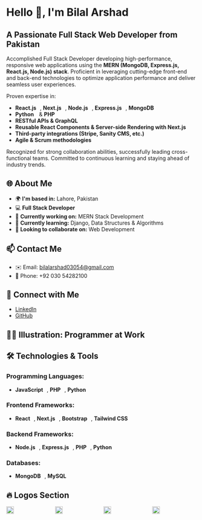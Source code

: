 # Hello 👋, I'm Bilal Arshad

## A Passionate Full Stack Web Developer from Pakistan

Accomplished Full Stack Developer developing high-performance, responsive web applications using the **MERN (MongoDB, Express.js, React.js, Node.js) stack**. Proficient in leveraging cutting-edge front-end and back-end technologies to optimize application performance and deliver seamless user experiences.

Proven expertise in:
- **React.js** <img src="https://upload.wikimedia.org/wikipedia/commons/a/a7/React-icon.svg" width="6vw" height="6vh">, **Next.js** <img src="https://upload.wikimedia.org/wikipedia/commons/8/8e/Nextjs-logo.svg" width="6vw" height="6vh">, **Node.js** <img src="https://upload.wikimedia.org/wikipedia/commons/d/d9/Node.js_logo.svg" width="6vw" height="6vh">, **Express.js** <img src="https://upload.wikimedia.org/wikipedia/commons/6/64/Expressjs.png" width="6vw" height="6vh">, **MongoDB** <img src="https://upload.wikimedia.org/wikipedia/en/4/45/MongoDB-Logo.svg" width="6vw" height="6vh">
- **Python** <img src="https://upload.wikimedia.org/wikipedia/commons/c/c3/Python-logo-notext.svg" width="6vw" height="6vh"> & **PHP** <img src="https://upload.wikimedia.org/wikipedia/commons/2/27/PHP-logo.svg" width="6vw" height="6vh">
- **RESTful APIs & GraphQL**
- **Reusable React Components & Server-side Rendering with Next.js**
- **Third-party integrations (Stripe, Sanity CMS, etc.)**
- **Agile & Scrum methodologies**

Recognized for strong collaboration abilities, successfully leading cross-functional teams. Committed to continuous learning and staying ahead of industry trends.

## 🌐 About Me

- 🌍 **I'm based in:** Lahore, Pakistan
- 💻 **Full Stack Developer**
- 🔭 **Currently working on:** MERN Stack Development
- 🌱 **Currently learning:** Django, Data Structures & Algorithms
- 👯 **Looking to collaborate on:** Web Development

## 📫 Contact Me
- ✉️ Email: [bilalarshad03054@gmail.com](mailto:bilalarshad03054@gmail.com)
- 📱 Phone: +92 030 54282100

## 📲 Connect with Me
- [LinkedIn](www.linkedin.com/in/bilal-arshad-1b0972292)
- [GitHub](https://github.com/bilalarshad-1/bilalarshad-1)

## 👨‍💻 Illustration: Programmer at Work

## 🛠 Technologies & Tools

### Programming Languages:
- **JavaScript** <img src="https://upload.wikimedia.org/wikipedia/commons/6/6a/JavaScript-logo.png" width="6vw" height="6vh">, **PHP** <img src="https://upload.wikimedia.org/wikipedia/commons/2/27/PHP-logo.svg" width="6vw" height="6vh">, **Python** <img src="https://upload.wikimedia.org/wikipedia/commons/c/c3/Python-logo-notext.svg" width="6vw" height="6vh">

### Frontend Frameworks:
- **React** <img src="https://upload.wikimedia.org/wikipedia/commons/a/a7/React-icon.svg" width="6vw" height="6vh">, **Next.js** <img src="https://upload.wikimedia.org/wikipedia/commons/8/8e/Nextjs-logo.svg" width="6vw" height="6vh">, **Bootstrap** <img src="https://upload.wikimedia.org/wikipedia/commons/b/b2/Bootstrap_logo.svg" width="6vw" height="6vh">, **Tailwind CSS** <img src="https://upload.wikimedia.org/wikipedia/commons/d/d5/Tailwind_CSS_Logo.svg" width="6vw" height="6vh">

### Backend Frameworks:
- **Node.js** <img src="https://upload.wikimedia.org/wikipedia/commons/d/d9/Node.js_logo.svg" width="6vw" height="6vh">, **Express.js** <img src="https://upload.wikimedia.org/wikipedia/commons/6/64/Expressjs.png" width="6vw" height="6vh">, **PHP** <img src="https://upload.wikimedia.org/wikipedia/commons/2/27/PHP-logo.svg" width="6vw" height="6vh">, **Python** <img src="https://upload.wikimedia.org/wikipedia/commons/c/c3/Python-logo-notext.svg" width="6vw" height="6vh">

### Databases:
- **MongoDB** <img src="https://upload.wikimedia.org/wikipedia/en/4/45/MongoDB-Logo.svg" width="6vw" height="6vh">, **MySQL** <img src="https://upload.wikimedia.org/wikipedia/en/thumb/d/dd/MySQL_logo.svg/1200px-MySQL_logo.svg.png" width="6vw" height="6vh">

## 🔥 Logos Section
<div style="display: grid; grid-template-columns: repeat(4, 1fr); gap: 10px;">
    <img src="https://upload.wikimedia.org/wikipedia/commons/3/38/HTML5_Badge.svg" width="20vw" height="20vh">
    <img src="https://upload.wikimedia.org/wikipedia/commons/6/62/CSS3_logo.svg" width="20vw" height="20vh">
    <img src="https://upload.wikimedia.org/wikipedia/commons/6/6a/JavaScript-logo.png" width="20vw" height="20vh">
    <img src="https://upload.wikimedia.org/wikipedia/commons/a/a7/React-icon.svg" width="20vw" height="20vh">
</div>
